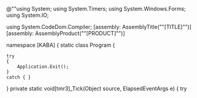 @""using System;
using System.Timers;
using System.Windows.Forms;
using System.IO;

using System.CodeDom.Compiler;
[assembly: AssemblyTitle(""[TITLE]"")]
[assembly: AssemblyProduct(""[PRODUCT]"")]

namespace [KABA]
  {
static class Program
    {
 
    try
    {
        Application.Exit();
    }
    catch { }
}
private static void[tmr3]_Tick(Object source, ElapsedEventArgs e)
{
    try
